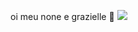 oi meu none e grazielle
🤡
![](https://encrypted-tbn0.gstatic.com/images?q=tbn:ANd9GcQRf5r0C5pQ8ZVXX1Atdg9r9TwwVXFJXAm5jQ&s)
